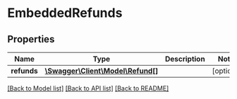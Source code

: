 # EmbeddedRefunds

## Properties
Name | Type | Description | Notes
------------ | ------------- | ------------- | -------------
**refunds** | [**\Swagger\Client\Model\Refund[]**](Refund.md) |  | [optional] 

[[Back to Model list]](../../README.md#documentation-for-models) [[Back to API list]](../../README.md#documentation-for-api-endpoints) [[Back to README]](../../README.md)

